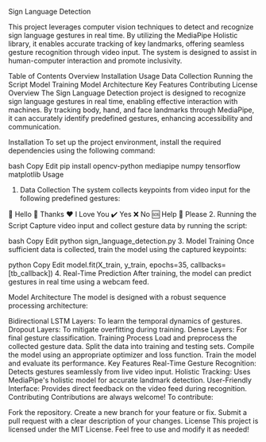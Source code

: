 Sign Language Detection

This project leverages computer vision techniques to detect and recognize sign language gestures in real time. By utilizing the MediaPipe Holistic library, it enables accurate tracking of key landmarks, offering seamless gesture recognition through video input. The system is designed to assist in human-computer interaction and promote inclusivity.

Table of Contents
Overview
Installation
Usage
Data Collection
Running the Script
Model Training
Model Architecture
Key Features
Contributing
License
Overview
The Sign Language Detection project is designed to recognize sign language gestures in real time, enabling effective interaction with machines. By tracking body, hand, and face landmarks through MediaPipe, it can accurately identify predefined gestures, enhancing accessibility and communication.

Installation
To set up the project environment, install the required dependencies using the following command:

bash
Copy
Edit
pip install opencv-python mediapipe numpy tensorflow matplotlib
Usage
1. Data Collection
The system collects keypoints from video input for the following predefined gestures:

👋 Hello
🙏 Thanks
❤️ I Love You
✔️ Yes
❌ No
🆘 Help
🙇 Please
2. Running the Script
Capture video input and collect gesture data by running the script:

bash
Copy
Edit
python sign_language_detection.py
3. Model Training
Once sufficient data is collected, train the model using the captured keypoints:

python
Copy
Edit
model.fit(X_train, y_train, epochs=35, callbacks=[tb_callback])
4. Real-Time Prediction
After training, the model can predict gestures in real time using a webcam feed.

Model Architecture
The model is designed with a robust sequence processing architecture:

Bidirectional LSTM Layers: To learn the temporal dynamics of gestures.
Dropout Layers: To mitigate overfitting during training.
Dense Layers: For final gesture classification.
Training Process
Load and preprocess the collected gesture data.
Split the data into training and testing sets.
Compile the model using an appropriate optimizer and loss function.
Train the model and evaluate its performance.
Key Features
Real-Time Gesture Recognition: Detects gestures seamlessly from live video input.
Holistic Tracking: Uses MediaPipe's holistic model for accurate landmark detection.
User-Friendly Interface: Provides direct feedback on the video feed during recognition.
Contributing
Contributions are always welcome! To contribute:

Fork the repository.
Create a new branch for your feature or fix.
Submit a pull request with a clear description of your changes.
License
This project is licensed under the MIT License. Feel free to use and modify it as needed!

